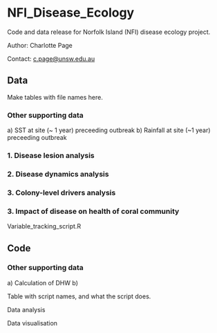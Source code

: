 # NFI_Disease_Ecology
Code and data release for Norfolk Island (NFI) disease ecology project.

Author: Charlotte Page 


Contact: c.page@unsw.edu.au


## Data

Make tables with file names here. 

### Other supporting data 
a) SST at site (~ 1 year) preceeding outbreak 
b) Rainfall at site (~1 year) preceeding outbreak

### 1. Disease lesion analysis

### 2. Disease dynamics analysis 

### 3. Colony-level drivers analysis

### 3. Impact of disease on health of coral community

Variable_tracking_script.R


## Code


### Other supporting data 
a) Calculation of DHW 
b) 



Table with script names, and what the script does.

Data analysis 

Data visualisation